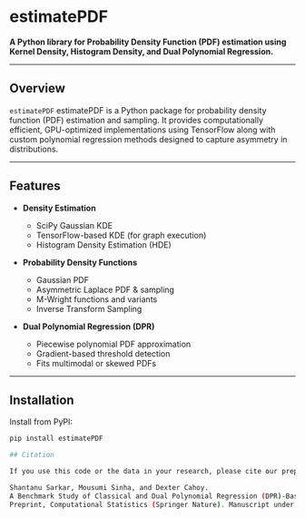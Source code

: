 # estimatePDF

**A Python library for Probability Density Function (PDF) estimation using Kernel Density, Histogram Density, and Dual Polynomial Regression.**

---

## Overview

`estimatePDF` estimatePDF is a Python package for probability density function (PDF) estimation and sampling. It provides computationally efficient, GPU-optimized implementations using TensorFlow along with custom polynomial regression methods designed to capture asymmetry in distributions.

---

## Features

- **Density Estimation**
  - SciPy Gaussian KDE
  - TensorFlow-based KDE (for graph execution)
  - Histogram Density Estimation (HDE)

- **Probability Density Functions**
  - Gaussian PDF
  - Asymmetric Laplace PDF & sampling
  - M-Wright functions and variants
  - Inverse Transform Sampling

- **Dual Polynomial Regression (DPR)**
  - Piecewise polynomial PDF approximation
  - Gradient-based threshold detection
  - Fits multimodal or skewed PDFs

---

## Installation

Install from PyPI:

```bash
pip install estimatePDF

## Citation

If you use this code or the data in your research, please cite our preprint:

Shantanu Sarkar, Mousumi Sinha, and Dexter Cahoy.
A Benchmark Study of Classical and Dual Polynomial Regression (DPR)-Based Probability Density Estimation Techniques.
Preprint, Computational Statistics (Springer Nature). Manuscript under review
